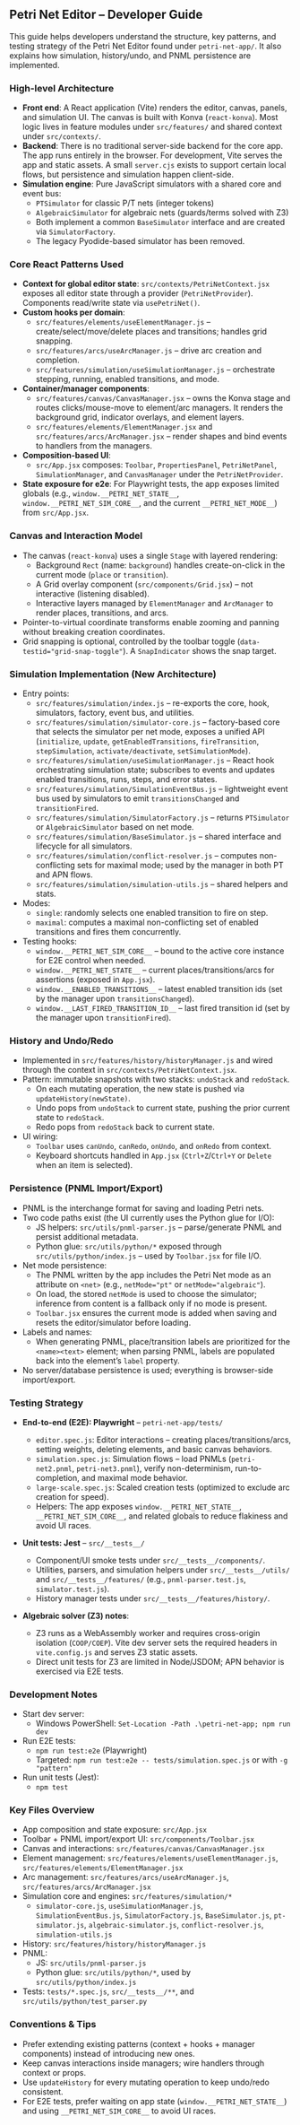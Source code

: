 ## Petri Net Editor – Developer Guide

This guide helps developers understand the structure, key patterns, and testing strategy of the Petri Net Editor found under `petri-net-app/`. It also explains how simulation, history/undo, and PNML persistence are implemented.

### High-level Architecture

- **Front end**: A React application (Vite) renders the editor, canvas, panels, and simulation UI. The canvas is built with Konva (`react-konva`). Most logic lives in feature modules under `src/features/` and shared context under `src/contexts/`.
- **Backend**: There is no traditional server-side backend for the core app. The app runs entirely in the browser. For development, Vite serves the app and static assets. A small `server.cjs` exists to support certain local flows, but persistence and simulation happen client-side.
- **Simulation engine**: Pure JavaScript simulators with a shared core and event bus:
  - `PTSimulator` for classic P/T nets (integer tokens)
  - `AlgebraicSimulator` for algebraic nets (guards/terms solved with Z3)
  - Both implement a common `BaseSimulator` interface and are created via `SimulatorFactory`.
  - The legacy Pyodide-based simulator has been removed.

### Core React Patterns Used

- **Context for global editor state**: `src/contexts/PetriNetContext.jsx` exposes all editor state through a provider (`PetriNetProvider`). Components read/write state via `usePetriNet()`.
- **Custom hooks per domain**:
  - `src/features/elements/useElementManager.js` – create/select/move/delete places and transitions; handles grid snapping.
  - `src/features/arcs/useArcManager.js` – drive arc creation and completion.
  - `src/features/simulation/useSimulationManager.js` – orchestrate stepping, running, enabled transitions, and mode.
- **Container/manager components**:
  - `src/features/canvas/CanvasManager.jsx` – owns the Konva stage and routes clicks/mouse-move to element/arc managers. It renders the background grid, indicator overlays, and element layers.
  - `src/features/elements/ElementManager.jsx` and `src/features/arcs/ArcManager.jsx` – render shapes and bind events to handlers from the managers.
- **Composition-based UI**:
  - `src/App.jsx` composes: `Toolbar`, `PropertiesPanel`, `PetriNetPanel`, `SimulationManager`, and `CanvasManager` under the `PetriNetProvider`.
- **State exposure for e2e**: For Playwright tests, the app exposes limited globals (e.g., `window.__PETRI_NET_STATE__`, `window.__PETRI_NET_SIM_CORE__`, and the current `__PETRI_NET_MODE__`) from `src/App.jsx`.

### Canvas and Interaction Model

- The canvas (`react-konva`) uses a single `Stage` with layered rendering:
  - Background `Rect` (name: `background`) handles create-on-click in the current mode (`place` or `transition`).
  - A Grid overlay component (`src/components/Grid.jsx`) – not interactive (listening disabled).
  - Interactive layers managed by `ElementManager` and `ArcManager` to render places, transitions, and arcs.
- Pointer-to-virtual coordinate transforms enable zooming and panning without breaking creation coordinates.
- Grid snapping is optional, controlled by the toolbar toggle (`data-testid="grid-snap-toggle"`). A `SnapIndicator` shows the snap target.

### Simulation Implementation (New Architecture)

- Entry points:
  - `src/features/simulation/index.js` – re-exports the core, hook, simulators, factory, event bus, and utilities.
  - `src/features/simulation/simulator-core.js` – factory-based core that selects the simulator per net mode, exposes a unified API (`initialize`, `update`, `getEnabledTransitions`, `fireTransition`, `stepSimulation`, `activate/deactivate`, `setSimulationMode`).
  - `src/features/simulation/useSimulationManager.js` – React hook orchestrating simulation state; subscribes to events and updates enabled transitions, runs, steps, and error states.
  - `src/features/simulation/SimulationEventBus.js` – lightweight event bus used by simulators to emit `transitionsChanged` and `transitionFired`.
  - `src/features/simulation/SimulatorFactory.js` – returns `PTSimulator` or `AlgebraicSimulator` based on net mode.
  - `src/features/simulation/BaseSimulator.js` – shared interface and lifecycle for all simulators.
  - `src/features/simulation/conflict-resolver.js` – computes non-conflicting sets for maximal mode; used by the manager in both PT and APN flows.
  - `src/features/simulation/simulation-utils.js` – shared helpers and stats.
- Modes:
  - `single`: randomly selects one enabled transition to fire on step.
  - `maximal`: computes a maximal non-conflicting set of enabled transitions and fires them concurrently.
- Testing hooks:
  - `window.__PETRI_NET_SIM_CORE__` – bound to the active core instance for E2E control when needed.
  - `window.__PETRI_NET_STATE__` – current places/transitions/arcs for assertions (exposed in `App.jsx`).
  - `window.__ENABLED_TRANSITIONS__` – latest enabled transition ids (set by the manager upon `transitionsChanged`).
  - `window.__LAST_FIRED_TRANSITION_ID__` – last fired transition id (set by the manager upon `transitionFired`).

### History and Undo/Redo

- Implemented in `src/features/history/historyManager.js` and wired through the context in `src/contexts/PetriNetContext.jsx`.
- Pattern: immutable snapshots with two stacks: `undoStack` and `redoStack`.
  - On each mutating operation, the new state is pushed via `updateHistory(newState)`.
  - Undo pops from `undoStack` to current state, pushing the prior current state to `redoStack`.
  - Redo pops from `redoStack` back to current state.
- UI wiring:
  - `Toolbar` uses `canUndo`, `canRedo`, `onUndo`, and `onRedo` from context.
  - Keyboard shortcuts handled in `App.jsx` (`Ctrl+Z`/`Ctrl+Y` or `Delete` when an item is selected).

### Persistence (PNML Import/Export)

- PNML is the interchange format for saving and loading Petri nets.
- Two code paths exist (the UI currently uses the Python glue for I/O):
  - JS helpers: `src/utils/pnml-parser.js` – parse/generate PNML and persist additional metadata.
  - Python glue: `src/utils/python/*` exposed through `src/utils/python/index.js` – used by `Toolbar.jsx` for file I/O.
- Net mode persistence:
  - The PNML written by the app includes the Petri Net mode as an attribute on `<net>` (e.g., `netMode="pt"` or `netMode="algebraic"`).
  - On load, the stored `netMode` is used to choose the simulator; inference from content is a fallback only if no mode is present.
  - `Toolbar.jsx` ensures the current mode is added when saving and resets the editor/simulator before loading.
- Labels and names:
  - When generating PNML, place/transition labels are prioritized for the `<name><text>` element; when parsing PNML, labels are populated back into the element’s `label` property.
- No server/database persistence is used; everything is browser-side import/export.

### Testing Strategy

- **End-to-end (E2E): Playwright** – `petri-net-app/tests/`
  - `editor.spec.js`: Editor interactions – creating places/transitions/arcs, setting weights, deleting elements, and basic canvas behaviors.
  - `simulation.spec.js`: Simulation flows – load PNMLs (`petri-net2.pnml`, `petri-net3.pnml`), verify non-determinism, run-to-completion, and maximal mode behavior.
  - `large-scale.spec.js`: Scaled creation tests (optimized to exclude arc creation for speed).
  - Helpers: The app exposes `window.__PETRI_NET_STATE__`, `__PETRI_NET_SIM_CORE__`, and related globals to reduce flakiness and avoid UI races.

- **Unit tests: Jest** – `src/__tests__/`
  - Component/UI smoke tests under `src/__tests__/components/`.
  - Utilities, parsers, and simulation helpers under `src/__tests__/utils/` and `src/__tests__/features/` (e.g., `pnml-parser.test.js`, `simulator.test.js`).
  - History manager tests under `src/__tests__/features/history/`.

- **Algebraic solver (Z3) notes**:
  - Z3 runs as a WebAssembly worker and requires cross-origin isolation (`COOP/COEP`). Vite dev server sets the required headers in `vite.config.js` and serves Z3 static assets.
  - Direct unit tests for Z3 are limited in Node/JSDOM; APN behavior is exercised via E2E tests.

### Development Notes

- Start dev server:
  - Windows PowerShell: `Set-Location -Path .\petri-net-app; npm run dev`
- Run E2E tests:
  - `npm run test:e2e` (Playwright)
  - Targeted: `npm run test:e2e -- tests/simulation.spec.js` or with `-g "pattern"`
- Run unit tests (Jest):
  - `npm test`

### Key Files Overview

- App composition and state exposure: `src/App.jsx`
- Toolbar + PNML import/export UI: `src/components/Toolbar.jsx`
- Canvas and interactions: `src/features/canvas/CanvasManager.jsx`
- Element management: `src/features/elements/useElementManager.js`, `src/features/elements/ElementManager.jsx`
- Arc management: `src/features/arcs/useArcManager.js`, `src/features/arcs/ArcManager.jsx`
- Simulation core and engines: `src/features/simulation/*`
  - `simulator-core.js`, `useSimulationManager.js`, `SimulationEventBus.js`, `SimulatorFactory.js`, `BaseSimulator.js`, `pt-simulator.js`, `algebraic-simulator.js`, `conflict-resolver.js`, `simulation-utils.js`
- History: `src/features/history/historyManager.js`
- PNML:
  - JS: `src/utils/pnml-parser.js`
  - Python glue: `src/utils/python/*`, used by `src/utils/python/index.js`
- Tests: `tests/*.spec.js`, `src/__tests__/**`, and `src/utils/python/test_parser.py`

### Conventions & Tips

- Prefer extending existing patterns (context + hooks + manager components) instead of introducing new ones.
- Keep canvas interactions inside managers; wire handlers through context or props.
- Use `updateHistory` for every mutating operation to keep undo/redo consistent.
- For E2E tests, prefer waiting on app state (`window.__PETRI_NET_STATE__`) and using `__PETRI_NET_SIM_CORE__` to avoid UI races.


